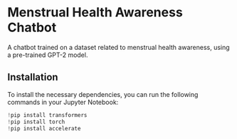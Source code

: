 # Menstrual Health Awareness Chatbot

A chatbot trained on a dataset related to menstrual health awareness, using a pre-trained GPT-2 model.

## Installation

To install the necessary dependencies, you can run the following commands in your Jupyter Notebook:

```python
!pip install transformers
!pip install torch
!pip install accelerate
```
